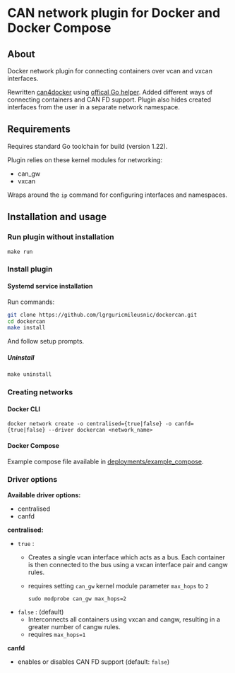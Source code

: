 # CAN network plugin for Docker and Docker Compose
## About
Docker network plugin for connecting containers over vcan and vxcan interfaces. 

Rewritten [can4docker](https://gitlab.com/chgans/can4docker/-/tree/master/can4docker) using [offical Go helper](https://github.com/docker/go-plugins-helpers/tree/master/network). Added different ways of connecting containers and CAN FD support. Plugin also hides created interfaces from the user in a separate network namespace.

## Requirements

Requires standard Go toolchain for build (version 1.22).

Plugin relies on these kernel modules for networking:
- can_gw
- vxcan

Wraps around the `ip` command for configuring interfaces and namespaces.

## Installation and usage
### Run plugin without installation

```
make run
```
### Install plugin

#### Systemd service installation
Run commands:
```bash
git clone https://github.com/lgrguricmileusnic/dockercan.git
cd dockercan
make install
```
And follow setup prompts.

##### Uninstall

``` 
make uninstall
```

### Creating networks

#### Docker CLI

```
docker network create -o centralised={true|false} -o canfd={true|false} --driver dockercan <network_name>
```

#### Docker Compose
Example compose file available in [deployments/example_compose](https://github.com/lgrguricmileusnic/dockercan/blob/master/deployments/example_compose/compose.yml).

### Driver options
**Available driver options:**
- centralised
- canfd

**centralised:**
- `true`  :
  - Creates a single vcan interface which acts as a bus. Each container is then connected to the bus using a vxcan interface pair and cangw rules.
  - requires setting `can_gw` kernel module parameter `max_hops` to `2`
    
    ```
    sudo modprobe can_gw max_hops=2
    ```
- `false` : (default)
  - Interconnects all containers using vxcan and cangw, resulting in a greater number of cangw rules.
  - requires `max_hops=1`

**canfd**
- enables or disables CAN FD support (default: `false`)

